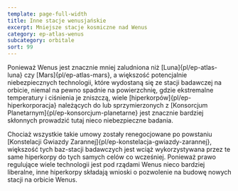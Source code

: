 ```yaml
---
template: page-full-width
title: Inne stacje wenusjańskie
excerpt: Mniejsze stacje kosmiczne nad Wenus
category: ep-atlas-wenus
subcategory: orbitale
sort: 99
---
```

Ponieważ Wenus jest znacznie mniej zaludniona niż [Luna]{pl/ep-atlas-luna} czy [Mars]{pl/ep-atlas-mars}, a większość potencjalnie niebezpiecznych technologii, które wydostaną się ze stacji badawczej na orbicie, niemal na pewno spadnie na powierzchnię, gdzie ekstremalne temperatury i ciśnienia je zniszczą, wiele [hiperkorpów]{pl/ep-hiperkorporacja} należących do lub sprzymierzonych z [Konsorcjum Planetarnym]{pl/ep-konsorcjum-planetarne} jest znacznie bardziej skłonnych prowadzić tutaj nieco niebezpieczne badania. 

Chociaż wszystkie takie umowy zostały renegocjowane po powstaniu [Konstelacji Gwiazdy Zarannej]{pl/ep-konstelacja-gwiazdy-zarannej}, większość tych baz-stacji badawczych jest wciąż wykorzystywana przez te same hiperkorpy do tych samych celów co wcześniej. Ponieważ prawo regulujące wiele technologii jest pod rządami Wenus nieco bardziej liberalne, inne hiperkorpy składają wnioski o pozwolenie na budowę nowych stacji na orbicie Wenus.

